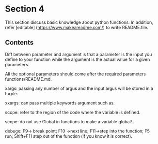 # Section 4

This section discuss basic knowledge about python functions. In addition, refer [editable] (https://www.makeareadme.com/) to write README.file.


## Contents
Diff between parameter and argument is that a parameter is the input you define to your function while the argument is the actual value for a given parameters. 

All the optional parameters should come after the required parameters functions/README.md.

xargs: passing any number of argus and the input argus will be stored in a turple.

xxargs: can pass multiple keywords argument such as.


scope: refer to the region of the code where the variable is defined.

scope: do not use Global in functions to make a variable global! .

debuge: F9-> break point; F10 ->next line; F11->step into the function; F5 run; Shift+F11 step out of the function (if you know it is correct). 
